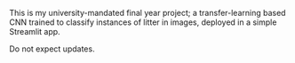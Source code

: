 This is my university-mandated final year project; a transfer-learning based CNN trained to classify instances of litter in images, deployed in a simple Streamlit app.

Do not expect updates.
